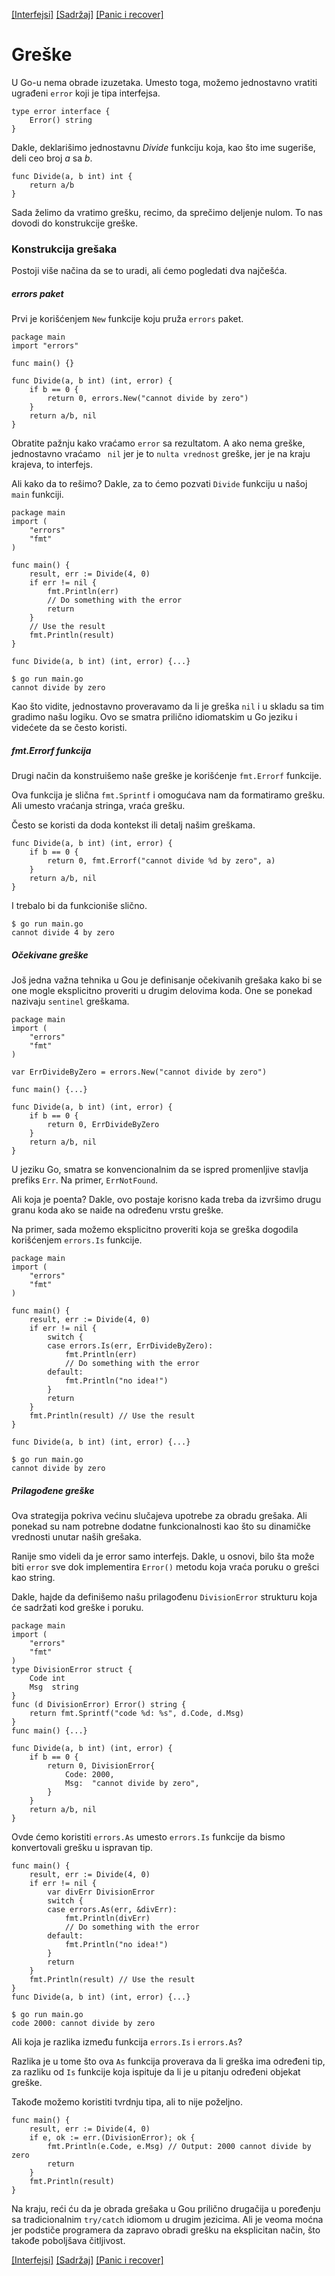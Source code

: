 [[Interfejsi]](16_Interfejsi.md) [[Sadržaj]](toc.md) [[Panic i recover]](18_Panic_i_recover.md)

# Greške

U Go-u nema obrade izuzetaka. Umesto toga, možemo jednostavno vratiti ugrađeni `error` koji je tipa interfejsa.
```
type error interface {
    Error() string
}
```
Dakle, deklarišimo jednostavnu *Divide* funkciju koja, kao što ime sugeriše, deli ceo broj *a* sa *b*.
```
func Divide(a, b int) int {
	return a/b
}
```
Sada želimo da vratimo grešku, recimo, da sprečimo deljenje nulom. To nas dovodi do konstrukcije greške.

### Konstrukcija grešaka

Postoji više načina da se to uradi, ali ćemo pogledati dva najčešća.

##### errors paket

Prvi je korišćenjem `New` funkcije koju pruža `errors` paket.
```
package main
import "errors"

func main() {}

func Divide(a, b int) (int, error) {
	if b == 0 {
		return 0, errors.New("cannot divide by zero")
	}
	return a/b, nil
}
```
Obratite pažnju kako vraćamo `error` sa rezultatom. A ako nema greške, jednostavno vraćamo ` nil` jer je to `nulta vrednost` greške, jer je na kraju krajeva, to interfejs.

Ali kako da to rešimo? Dakle, za to ćemo pozvati `Divide` funkciju u našoj `main` funkciji.
```
package main
import (
	"errors"
	"fmt"
)

func main() {
	result, err := Divide(4, 0)
	if err != nil {
		fmt.Println(err)
		// Do something with the error
		return
	}
	// Use the result
	fmt.Println(result)
}

func Divide(a, b int) (int, error) {...}
```
	$ go run main.go
	cannot divide by zero

Kao što vidite, jednostavno proveravamo da li je greška `nil` i u skladu sa tim gradimo našu logiku. Ovo se smatra prilično idiomatskim u Go jeziku i videćete da se često koristi.

##### fmt.Errorf funkcija

Drugi način da konstruišemo naše greške je korišćenje `fmt.Errorf` funkcije.

Ova funkcija je slična `fmt.Sprintf` i omogućava nam da formatiramo grešku. Ali umesto vraćanja stringa, vraća grešku.

Često se koristi da doda kontekst ili detalj našim greškama.
```
func Divide(a, b int) (int, error) {
	if b == 0 {
		return 0, fmt.Errorf("cannot divide %d by zero", a)
	}
	return a/b, nil
}
```
I trebalo bi da funkcioniše slično.

	$ go run main.go
	cannot divide 4 by zero

##### Očekivane greške

Još jedna važna tehnika u Gou je definisanje očekivanih grešaka kako bi se one mogle eksplicitno proveriti u drugim delovima koda. One se ponekad nazivaju `sentinel` greškama.
```
package main
import (
	"errors"
	"fmt"
)

var ErrDivideByZero = errors.New("cannot divide by zero")

func main() {...}

func Divide(a, b int) (int, error) {
	if b == 0 {
		return 0, ErrDivideByZero
	}
	return a/b, nil
}
```
U jeziku Go, smatra se konvencionalnim da se ispred promenljive stavlja prefiks `Err`. Na primer, `ErrNotFound`.

Ali koja je poenta?  Dakle, ovo postaje korisno kada treba da izvršimo drugu granu koda ako se naiđe na određenu vrstu greške.

Na primer, sada možemo eksplicitno proveriti koja se greška dogodila korišćenjem `errors.Is` funkcije.
```
package main
import (
	"errors"
	"fmt"
)

func main() {
	result, err := Divide(4, 0)
	if err != nil {
		switch {
		case errors.Is(err, ErrDivideByZero):
			fmt.Println(err)
			// Do something with the error
		default:
			fmt.Println("no idea!")
		}
		return
	}
	fmt.Println(result)	// Use the result
}

func Divide(a, b int) (int, error) {...}
```
	$ go run main.go
	cannot divide by zero

##### Prilagođene greške

Ova strategija pokriva većinu slučajeva upotrebe za obradu grešaka. Ali ponekad su nam potrebne dodatne funkcionalnosti kao što su dinamičke vrednosti unutar naših grešaka.

Ranije smo videli da je error samo interfejs. Dakle, u osnovi, bilo šta može biti `error` sve dok implementira `Error()` metodu koja vraća poruku o grešci kao string.

Dakle, hajde da definišemo našu prilagođenu `DivisionError` strukturu koja će sadržati kod greške i poruku.
```
package main
import (
	"errors"
	"fmt"
)
type DivisionError struct {
	Code int
	Msg  string
}
func (d DivisionError) Error() string {
	return fmt.Sprintf("code %d: %s", d.Code, d.Msg)
}
func main() {...}

func Divide(a, b int) (int, error) {
	if b == 0 {
		return 0, DivisionError{
			Code: 2000,
			Msg:  "cannot divide by zero",
		}
	}
	return a/b, nil
}
```
Ovde ćemo koristiti `errors.As` umesto `errors.Is` funkcije da bismo konvertovali grešku u ispravan tip.
```
func main() {
	result, err := Divide(4, 0)
	if err != nil {
		var divErr DivisionError
		switch {
		case errors.As(err, &divErr):
			fmt.Println(divErr)
			// Do something with the error
		default:
			fmt.Println("no idea!")
		}
		return
	}
	fmt.Println(result)	// Use the result
}
func Divide(a, b int) (int, error) {...}
```
	$ go run main.go
	code 2000: cannot divide by zero

Ali koja je razlika između funkcija `errors.Is` i `errors.As`?

Razlika je u tome što ova `As` funkcija proverava da li greška ima određeni tip, za razliku od `Is` funkcije koja ispituje da li je u pitanju određeni objekat greške.

Takođe možemo koristiti tvrdnju tipa, ali to nije poželjno.
```
func main() {
	result, err := Divide(4, 0)
	if e, ok := err.(DivisionError); ok {
		fmt.Println(e.Code, e.Msg) // Output: 2000 cannot divide by zero
		return
	}
	fmt.Println(result)
}
```
Na kraju, reći ću da je obrada grešaka u Gou prilično drugačija u poređenju sa tradicionalnim `try/catch` idiomom u drugim jezicima. Ali je veoma moćna jer podstiče programera da zapravo obradi grešku na eksplicitan način, što takođe poboljšava čitljivost.

[[Interfejsi]](16_Interfejsi.md) [[Sadržaj]](toc.md) [[Panic i recover]](18_Panic_i_recover.md)